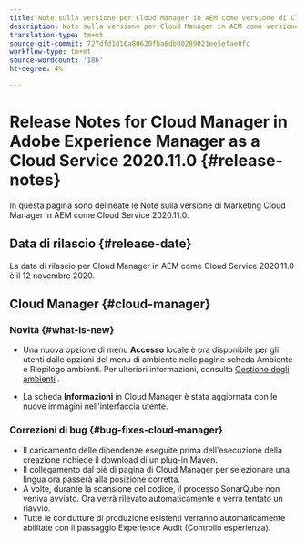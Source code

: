 ```yaml
---
title: Note sulla versione per Cloud Manager in AEM come versione di Cloud Service 2020.11.0
description: Note sulla versione per Cloud Manager in AEM come versione di Cloud Service 2020.11.0
translation-type: tm+mt
source-git-commit: 727dfd1d16a80620fba6db00289021ee5efae0fc
workflow-type: tm+mt
source-wordcount: '186'
ht-degree: 4%

---
```



# Release Notes for Cloud Manager in Adobe Experience Manager as a Cloud Service 2020.11.0 {#release-notes}

In questa pagina sono delineate le Note sulla versione di Marketing Cloud Manager in AEM come Cloud Service 2020.11.0.

## Data di rilascio {#release-date}

La data di rilascio per Cloud Manager in AEM come Cloud Service 2020.11.0 è il 12 novembre 2020.

## Cloud Manager {#cloud-manager}

### Novità {#what-is-new}

* Una nuova opzione di menu **Accesso** locale è ora disponibile per gli utenti dalle opzioni del menu di ambiente nelle pagine scheda Ambiente e Riepilogo ambienti.
Per ulteriori informazioni, consulta [Gestione degli ambienti](/help/implementing/cloud-manager/manage-environments.md##login-locally) .

* La scheda **Informazioni** in Cloud Manager è stata aggiornata con le nuove immagini nell&#39;interfaccia utente.

### Correzioni di bug {#bug-fixes-cloud-manager}

* Il caricamento delle dipendenze eseguite prima dell&#39;esecuzione della creazione richiede il download di un plug-in Maven.
* Il collegamento dal piè di pagina di Cloud Manager per selezionare una lingua ora passerà alla posizione corretta.
* A volte, durante la scansione del codice, il processo SonarQube non veniva avviato. Ora verrà rilevato automaticamente e verrà tentato un riavvio.
* Tutte le condutture di produzione esistenti verranno automaticamente abilitate con il passaggio Experience Audit (Controllo esperienza).